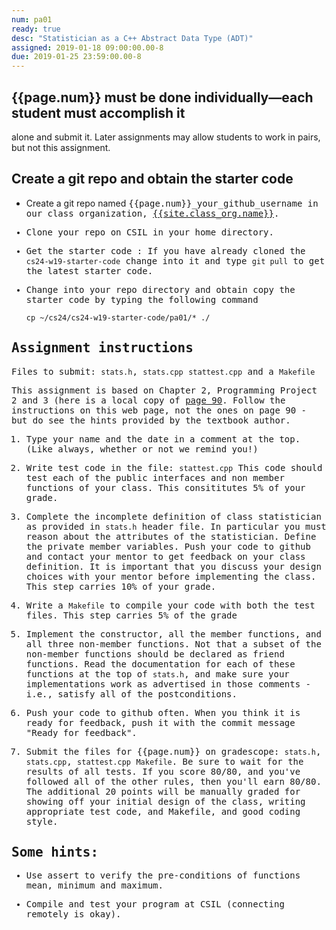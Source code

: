 ```yaml
---
num: pa01
ready: true
desc: "Statistician as a C++ Abstract Data Type (ADT)"
assigned: 2019-01-18 09:00:00.00-8
due: 2019-01-25 23:59:00.00-8
---
```


<div markdown="1">

## {{page.num}} must be done individually&mdash;each student must accomplish it
alone and submit it. 
Later assignments may allow students to work in
pairs, but not this assignment.

## Create a git repo and obtain the starter code

* Create a git repo named <tt>{{page.num}}_your_github_username<tt> in our class organization, [{{site.class_org.name}}]({{site.class_org.url}}).

* Clone your repo on CSIL in your home directory.

* Get the starter code : If you have already cloned the `cs24-w19-starter-code`
change into it and type `git pull` to get the latest starter code.

* Change into your repo directory and obtain copy the starter code by
   typing the following command
   ```
   cp ~/cs24/cs24-w19-starter-code/pa01/* ./

   ```

## Assignment instructions

Files to submit: `stats.h`, `stats.cpp` `stattest.cpp` and a `Makefile`

This assignment is based on Chapter 2, Programming Project 2 and 3
(here is a local copy of [page 90](Page-90.pdf). Follow the instructions on this web page, not the
ones on page 90 - but do see the hints provided by the textbook
author.

1. Type your name and the date in a comment at the top.(Like always, whether or not we remind you!)

2. Write test code in the file: `stattest.cpp`
   This code should test each of the public interfaces and non member functions of your class. This consititutes 5% of your grade.

3. Complete the incomplete definition of class statistician as
   provided in `stats.h` header file. In particular you must reason
   about the attributes of the statistician. Define the private member
   variables. Push your code to github and contact your mentor to get
   feedback on your class definition. It is important that you discuss
   your design choices with your mentor before implementing the
   class. This step carries 10% of your grade.

4. Write a `Makefile` to compile your code with both the test files. 
   This step carries 5% of the grade

5. Implement the constructor, all the member functions, and all three
   non-member functions. Not that a subset of the non-member functions should be
   declared as friend functions. Read the documentation for each of these
   functions at the top of `stats.h`, and make sure your implementations
   work as advertised in those comments - i.e., satisfy all of the
   postconditions.

6. Push your code to github often. When you think it is ready for
   feedback, push it with the commit message "Ready
   for feedback".

7. Submit the files for {{page.num}} on gradescope: `stats.h`, `stats.cpp`, `stattest.cpp`
   `Makefile`. Be sure to wait for the results of all tests. If you
   score 80/80, and you've followed all of the other rules, then
   you'll earn 80/80. The additional 20 points will be manually graded for showing off your initial design of
   the class, writing appropriate test code, and Makefile, and good coding style.


## Some hints:

* Use assert to verify the pre-conditions of functions mean, minimum and maximum.

* Compile and test your program at CSIL (connecting remotely is okay).




